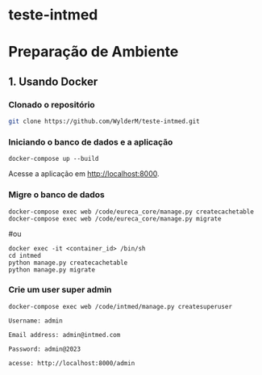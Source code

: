 # teste-intmed

# Preparação de Ambiente

## 1. Usando Docker

### Clonado o repositório
``` bash
git clone https://github.com/WylderM/teste-intmed.git
```

### Iniciando o banco de dados e a aplicação
``` bash/cmd
docker-compose up --build
```

Acesse a aplicação em [http://localhost:8000](http://localhost:8000).

### Migre o banco de dados
``` 
docker-compose exec web /code/eureca_core/manage.py createcachetable
docker-compose exec web /code/eureca_core/manage.py migrate
```
#ou

```
docker exec -it <container_id> /bin/sh
cd intmed
python manage.py createcachetable
python manage.py migrate
```

### Crie um user super admin
```
docker-compose exec web /code/intmed/manage.py createsuperuser

Username: admin

Email address: admin@intmed.com

Password: admin@2023

acesse: http://localhost:8000/admin
```
